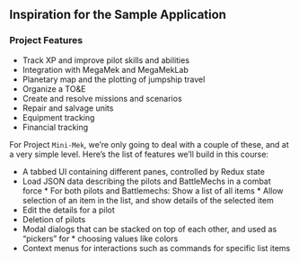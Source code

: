 ## Inspiration for the Sample Application

### Project Features

* Track XP and improve pilot skills and abilities
* Integration with MegaMek and MegaMekLab
* Planetary map and the plotting of jumpship travel
* Organize a TO&E
* Create and resolve missions and scenarios
* Repair and salvage units
* Equipment tracking
* Financial tracking

For Project `Mini-Mek`, we’re only going to deal with a couple of these, and at a very simple level. Here’s the list of features we’ll build in this course:

* A tabbed UI containing different panes, controlled by Redux state
* Load JSON data describing the pilots and BattleMechs in a combat force
      * For both pilots and Battlemechs: Show a list of all items
      * Allow selection of an item in the list, and show details of the selected item
* Edit the details for a pilot
* Deletion of pilots
* Modal dialogs that can be stacked on top of each other, and used as “pickers” for * choosing values like colors
* Context menus for interactions such as commands for specific list items
